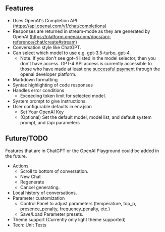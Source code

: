## Features
- Uses OpenAI's Completion API (https://api.openai.com/v1/chat/completions)
- Responses are returned in stream-mode as they are generated by OpenAI (https://platform.openai.com/docs/api-reference/chat/create#stream)
- Conversation style like ChatGPT.
- Can select which model to use e.g. gpt-3.5-turbo, gpt-4.
  * Note: If you don't see gpt-4 listed in the model selector, then you don't have access. GPT-4 API access is currently accessible to those who have made at least [one successful payment](https://help.openai.com/en/articles/7102672-how-can-i-access-gpt-4) through the openai developer platform.
- Markdown formatting
- Syntax highlighting of code responses
- Handles error conditions
  - Exceeding token limit for selected model.
- System prompt to give instructions.
- User configurable defaults in env.json
    - Set Your OpenAI Key
    - (Optional) Set the default model, model list, and default system prompt, and /api parameters
  
## Future/TODO

Features that are in ChatGPT or the OpenAI Playground could be added in the future.

- Actions
  - Scroll to bottom of conversation.
  - New Chat
  - Regenerate
  - Cancel generating.
- Local history of conversations.
- Parameter customization
  - Control Panel to adjust parameters (temperature, top_p, presence_penalty, frequency_penalty, etc.)
  - Save/Load Parameter presets.
- Theme support (Currently only light theme supported)
- Tech: Unit Tests

